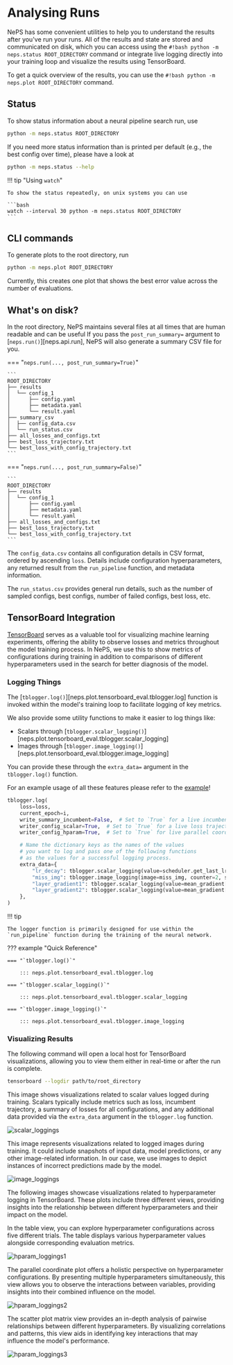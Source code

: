 # Analysing Runs
NePS has some convenient utilities to help you to understand the results after you've run your runs.
All of the results and state are stored and communicated on disk, which you can access using
the `#!bash python -m neps.status ROOT_DIRECTORY` command or integrate live logging directly into your training loop
and visualize the results using TensorBoard.

To get a quick overview of the results, you can use the `#!bash python -m neps.plot ROOT_DIRECTORY` command.

## Status

To show status information about a neural pipeline search run, use

```bash
python -m neps.status ROOT_DIRECTORY
```

If you need more status information than is printed per default (e.g., the best config over time), please have a look at

```bash
python -m neps.status --help
```

!!! tip "Using `watch`"

    To show the status repeatedly, on unix systems you can use

    ```bash
    watch --interval 30 python -m neps.status ROOT_DIRECTORY
    ```

## CLI commands

To generate plots to the root directory, run

```bash
python -m neps.plot ROOT_DIRECTORY
```

Currently, this creates one plot that shows the best error value across the number of evaluations.

## What's on disk?
In the root directory, NePS maintains several files at all times that are human readable and can be useful
If you pass the `post_run_summary=` argument to [`neps.run()`][neps.api.run],
NePS will also generate a summary CSV file for you.

=== "`neps.run(..., post_run_summary=True)`"

    ```
    ROOT_DIRECTORY
    ├── results
    │  └── config_1
    │      ├── config.yaml
    │      ├── metadata.yaml
    │      └── result.yaml
    ├── summary_csv
    │  ├── config_data.csv
    │  └── run_status.csv
    ├── all_losses_and_configs.txt
    ├── best_loss_trajectory.txt
    └── best_loss_with_config_trajectory.txt
    ```


=== "`neps.run(..., post_run_summary=False)`"

    ```
    ROOT_DIRECTORY
    ├── results
    │  └── config_1
    │      ├── config.yaml
    │      ├── metadata.yaml
    │      └── result.yaml
    ├── all_losses_and_configs.txt
    ├── best_loss_trajectory.txt
    └── best_loss_with_config_trajectory.txt
    ```


The `config_data.csv` contains all configuration details in CSV format, ordered by ascending `loss`.
Details include configuration hyperparameters, any returned result from the `run_pipeline` function, and metadata information.

The `run_status.csv` provides general run details, such as the number of sampled configs, best configs, number of failed configs, best loss, etc.

## TensorBoard Integration
[TensorBoard](https://www.tensorflow.org/tensorboard) serves as a valuable tool for visualizing machine learning experiments,
offering the ability to observe losses and metrics throughout the model training process.
In NePS, we use this to show metrics of configurations during training in addition to comparisons of different hyperparameters used in the search for better diagnosis of the model.

### Logging Things

The [`tblogger.log()`][neps.plot.tensorboard_eval.tblogger.log] function is invoked
within the model's training loop to facilitate logging of key metrics.

We also provide some utility functions to make it easier to log things like:

* Scalars through [`tblogger.scalar_logging()`][neps.plot.tensorboard_eval.tblogger.scalar_logging]
* Images through [`tblogger.image_logging()`][neps.plot.tensorboard_eval.tblogger.image_logging]

You can provide these through the `extra_data=` argument in the `tblogger.log()` function.

For an example usage of all these features please refer to the [example](../examples/convenience/neps_tblogger_tutorial.md)!

```python
tblogger.log(
    loss=loss,
    current_epoch=i,
    write_summary_incumbent=False,  # Set to `True` for a live incumbent trajectory.
    writer_config_scalar=True,  # Set to `True` for a live loss trajectory for each config.
    writer_config_hparam=True,  # Set to `True` for live parallel coordinate, scatter plot matrix, and table view.

    # Name the dictionary keys as the names of the values
    # you want to log and pass one of the following functions
    # as the values for a successful logging process.
    extra_data={
        "lr_decay": tblogger.scalar_logging(value=scheduler.get_last_lr()[0]),
        "miss_img": tblogger.image_logging(image=miss_img, counter=2, seed=2),
        "layer_gradient1": tblogger.scalar_logging(value=mean_gradient[0]),
        "layer_gradient2": tblogger.scalar_logging(value=mean_gradient[1]),
    },
)
```

!!! tip

    The logger function is primarily designed for use within the `run_pipeline` function during the training of the neural network.

??? example "Quick Reference"

    === "`tblogger.log()`"

        ::: neps.plot.tensorboard_eval.tblogger.log

    === "`tblogger.scalar_logging()`"

        ::: neps.plot.tensorboard_eval.tblogger.scalar_logging

    === "`tblogger.image_logging()`"

        ::: neps.plot.tensorboard_eval.tblogger.image_logging

### Visualizing Results

The following command will open a local host for TensorBoard visualizations, allowing you to view them either in real-time or after the run is complete.

```bash
tensorboard --logdir path/to/root_directory
```

This image shows visualizations related to scalar values logged during training. Scalars typically include metrics such as loss, incumbent trajectory, a summary of losses for all configurations, and any additional data provided via the `extra_data` argument in the `tblogger.log` function.

![scalar_loggings](../doc_images/tensorboard/tblogger_scalar.jpg)

This image represents visualizations related to logged images during training.
It could include snapshots of input data, model predictions, or any other image-related information.
In our case, we use images to depict instances of incorrect predictions made by the model.

![image_loggings](../doc_images/tensorboard/tblogger_image.jpg)

The following images showcase visualizations related to hyperparameter logging in TensorBoard.
These plots include three different views, providing insights into the relationship between different hyperparameters and their impact on the model.

In the table view, you can explore hyperparameter configurations across five different trials.
The table displays various hyperparameter values alongside corresponding evaluation metrics.

![hparam_loggings1](../doc_images/tensorboard/tblogger_hparam1.jpg)

The parallel coordinate plot offers a holistic perspective on hyperparameter configurations.
By presenting multiple hyperparameters simultaneously, this view allows you to observe the interactions between variables, providing insights into their combined influence on the model.

![hparam_loggings2](../doc_images/tensorboard/tblogger_hparam2.jpg)

The scatter plot matrix view provides an in-depth analysis of pairwise relationships between different hyperparameters.
By visualizing correlations and patterns, this view aids in identifying key interactions that may influence the model's performance.

![hparam_loggings3](../doc_images/tensorboard/tblogger_hparam3.jpg)
